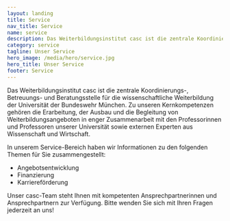 ```yaml
---
layout: landing
title: Service
nav_title: Service
name: service
description: Das Weiterbildungsinstitut casc ist die zentrale Koordinierungs-, Betreuungs- und Beratungsstelle für die wissenschaftliche Weiterbildung der Universität der Bundeswehr München. 
category: service
tagline: Unser Service
hero_image: /media/hero/service.jpg
hero_title: Unser Service
footer: Service
---
```


Das Weiterbildungsinstitut casc ist die zentrale Koordinierungs-, Betreuungs- und Beratungsstelle für die wissenschaftliche Weiterbildung der Universität der Bundeswehr München. Zu unseren Kernkompetenzen gehören die Erarbeitung, der Ausbau und die Begleitung von Weiterbildungsangeboten in enger Zusammenarbeit mit den Professorinnen und Professoren unserer Universität sowie externen Experten aus Wissenschaft und Wirtschaft. 

In unserem Service-Bereich haben wir Informationen zu den folgenden Themen für Sie zusammengestellt:

<ul class="list">
<li> Angebotsentwicklung</li>
<li> Finanzierung</li>
<li> Karriereförderung</li>
</ul>
Unser casc-Team steht Ihnen mit kompetenten Ansprechpartnerinnen und Ansprechpartnern zur Verfügung. Bitte wenden Sie sich mit Ihren Fragen jederzeit an uns!
